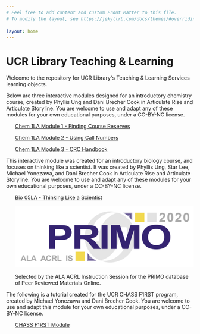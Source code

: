 ```yaml
---
# Feel free to add content and custom Front Matter to this file.
# To modify the layout, see https://jekyllrb.com/docs/themes/#overriding-theme-defaults

layout: home
---
```

<body>
<h1>UCR Library Teaching & Learning</h1>
<p>Welcome to the repository for UCR Library's Teaching & Learning Services learning objects.</p>
<p>Below are three interactive modules designed for an introductory chemistry course, created by Phyllis Ung and Dani Brecher Cook in Articulate Rise and Articulate Storyline. You are welcome to use and adapt any of these modules for your own educational purposes, under a CC-BY-NC license.</p>  
<ul><a href="..{{site.baseurl}}/chem1LA_module1/index.html" target="_blank">Chem 1LA Module 1 - Finding Course Reserves</a></ul>
<ul><a href="..{{site.baseurl}}/chem1LA_module2/index.html" target="_blank">Chem 1LA Module 2 - Using Call Numbers</a></ul>
<ul><a href="..{{site.baseurl}}/chem1LA_module3/index.html" target="_blank">Chem 1LA Module 3 - CRC Handbook</a></ul>
<p>This interactive module was created for an introductory biology course, and focuses on thinking like a scientist. It was created by Phyllis Ung, Star Lee, Michael Yonezawa, and Dani Brecher Cook in Articulate Rise and Articulate Storyline. You are welcome to use and adapt any of these modules for your own educational purposes, under a CC-BY-NC license.</p>  
<ul><a href="..{{site.baseurl}}/bio_05La_forweb/content/index.html" target="_blank">Bio 05LA - Thinking Like a Scientist</a></ul>
<ul><a href="http://primodb.org/" target="_blank"><img src="https://github.com/ucrlibraryteachingandlearning/learningobjects/blob/master/primo-2020.png" alt="PRIMO - Peer Reviewed Instructional Materials Online Logo"></a></ul>
<ul>Selected by the ALA ACRL Instruction Session for the PRIMO database of Peer Reviewed Materials Online.</ul>
<p>The following is a tutorial created for the UCR CHASS F1RST program, created by Michael Yonezawa and Dani Brecher Cook. You are welcome to use and adapt this module for your own educational purposes, under a CC-BY-NC license.</p>
<ul><a href="..{{site.baseurl}}/chass_F1rst/content/index.html" target="_blank">CHASS F1RST Module</a></ul>
</body>
